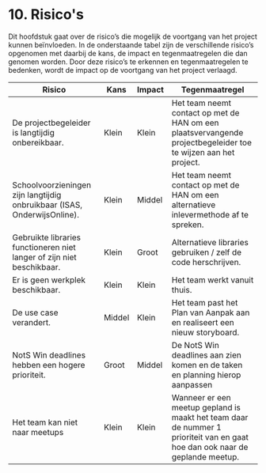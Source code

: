 # 10. Risico's

Dit hoofdstuk gaat over de risico’s die mogelijk de voortgang van het project kunnen beïnvloeden. In de onderstaande tabel zijn de verschillende risico’s opgenomen met daarbij de kans, de impact en tegenmaatregelen die dan genomen worden. Door deze risico’s te erkennen en tegenmaatregelen te bedenken, wordt de impact op de voortgang van het project verlaagd.

| Risico                                                                   | Kans   | Impact | Tegenmaatregel                                                                                                               |
| ------------------------------------------------------------------------ | ------ | ------ | ---------------------------------------------------------------------------------------------------------------------------- |
| De projectbegeleider is langtijdig onbereikbaar.                         | Klein  | Klein  | Het team neemt contact op met de HAN om een plaatsvervangende projectbegeleider toe te wijzen aan het project.               |
| Schoolvoorzieningen zijn langtijdig onbruikbaar (ISAS, OnderwijsOnline). | Klein  | Middel | Het team neemt contact op met de HAN om een alternatieve inlevermethode af te spreken.                                       |
| Gebruikte libraries functioneren niet langer of zijn niet beschikbaar.   | Klein  | Groot  | Alternatieve libraries gebruiken / zelf de code herschrijven.                                                                |
| Er is geen werkplek beschikbaar.                                         | Klein  | Klein  | Het team werkt vanuit thuis.                                                                                                 |
| De use case verandert.                                                   | Middel | Klein  | Het team past het Plan van Aanpak aan en realiseert een nieuw storyboard.                                                    |
| NotS Win deadlines hebben een hogere prioriteit.                         | Groot  | Middel | De NotS Win deadlines aan zien komen en de taken en planning hierop aanpassen                                                |
| Het team kan niet naar meetups                                           | Klein  | Klein  | Wanneer er een meetup gepland is maakt het team daar de nummer 1 prioriteit van en gaat hoe dan ook naar de geplande meetup. |
